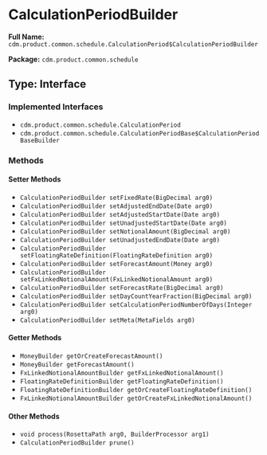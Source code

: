 # CalculationPeriodBuilder

**Full Name:** `cdm.product.common.schedule.CalculationPeriod$CalculationPeriodBuilder`

**Package:** `cdm.product.common.schedule`

## Type: Interface

### Implemented Interfaces

- `cdm.product.common.schedule.CalculationPeriod`
- `cdm.product.common.schedule.CalculationPeriodBase$CalculationPeriodBaseBuilder`

### Methods

#### Setter Methods

- `CalculationPeriodBuilder setFixedRate(BigDecimal arg0)`
- `CalculationPeriodBuilder setAdjustedEndDate(Date arg0)`
- `CalculationPeriodBuilder setAdjustedStartDate(Date arg0)`
- `CalculationPeriodBuilder setUnadjustedStartDate(Date arg0)`
- `CalculationPeriodBuilder setNotionalAmount(BigDecimal arg0)`
- `CalculationPeriodBuilder setUnadjustedEndDate(Date arg0)`
- `CalculationPeriodBuilder setFloatingRateDefinition(FloatingRateDefinition arg0)`
- `CalculationPeriodBuilder setForecastAmount(Money arg0)`
- `CalculationPeriodBuilder setFxLinkedNotionalAmount(FxLinkedNotionalAmount arg0)`
- `CalculationPeriodBuilder setForecastRate(BigDecimal arg0)`
- `CalculationPeriodBuilder setDayCountYearFraction(BigDecimal arg0)`
- `CalculationPeriodBuilder setCalculationPeriodNumberOfDays(Integer arg0)`
- `CalculationPeriodBuilder setMeta(MetaFields arg0)`

#### Getter Methods

- `MoneyBuilder getOrCreateForecastAmount()`
- `MoneyBuilder getForecastAmount()`
- `FxLinkedNotionalAmountBuilder getFxLinkedNotionalAmount()`
- `FloatingRateDefinitionBuilder getFloatingRateDefinition()`
- `FloatingRateDefinitionBuilder getOrCreateFloatingRateDefinition()`
- `FxLinkedNotionalAmountBuilder getOrCreateFxLinkedNotionalAmount()`

#### Other Methods

- `void process(RosettaPath arg0, BuilderProcessor arg1)`
- `CalculationPeriodBuilder prune()`

